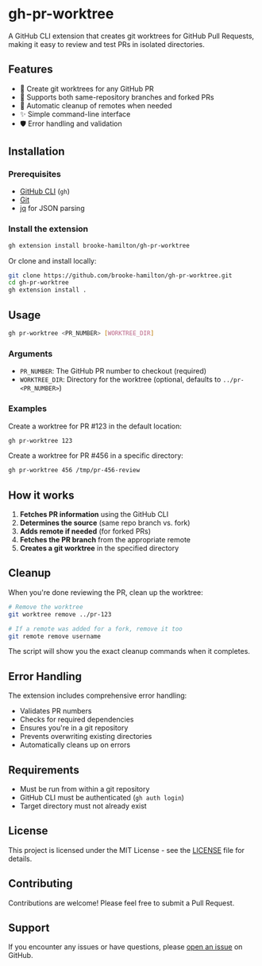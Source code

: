 # gh-pr-worktree

A GitHub CLI extension that creates git worktrees for GitHub Pull Requests, making it easy to review and test PRs in isolated directories.

## Features

- 🔄 Create git worktrees for any GitHub PR
- 🍴 Supports both same-repository branches and forked PRs
- 🧹 Automatic cleanup of remotes when needed
- ✨ Simple command-line interface
- 🛡️ Error handling and validation

## Installation

### Prerequisites

- [GitHub CLI](https://cli.github.com/) (`gh`)
- [Git](https://git-scm.com/)
- [jq](https://stedolan.jq.io/) for JSON parsing

### Install the extension

```bash
gh extension install brooke-hamilton/gh-pr-worktree
```

Or clone and install locally:

```bash
git clone https://github.com/brooke-hamilton/gh-pr-worktree.git
cd gh-pr-worktree
gh extension install .
```

## Usage

```bash
gh pr-worktree <PR_NUMBER> [WORKTREE_DIR]
```

### Arguments

- `PR_NUMBER`: The GitHub PR number to checkout (required)
- `WORKTREE_DIR`: Directory for the worktree (optional, defaults to `../pr-<PR_NUMBER>`)

### Examples

Create a worktree for PR #123 in the default location:
```bash
gh pr-worktree 123
```

Create a worktree for PR #456 in a specific directory:
```bash
gh pr-worktree 456 /tmp/pr-456-review
```

## How it works

1. **Fetches PR information** using the GitHub CLI
2. **Determines the source** (same repo branch vs. fork)
3. **Adds remote if needed** (for forked PRs)
4. **Fetches the PR branch** from the appropriate remote
5. **Creates a git worktree** in the specified directory

## Cleanup

When you're done reviewing the PR, clean up the worktree:

```bash
# Remove the worktree
git worktree remove ../pr-123

# If a remote was added for a fork, remove it too
git remote remove username
```

The script will show you the exact cleanup commands when it completes.

## Error Handling

The extension includes comprehensive error handling:

- Validates PR numbers
- Checks for required dependencies
- Ensures you're in a git repository
- Prevents overwriting existing directories
- Automatically cleans up on errors

## Requirements

- Must be run from within a git repository
- GitHub CLI must be authenticated (`gh auth login`)
- Target directory must not already exist

## License

This project is licensed under the MIT License - see the [LICENSE](LICENSE) file for details.

## Contributing

Contributions are welcome! Please feel free to submit a Pull Request.

## Support

If you encounter any issues or have questions, please [open an issue](https://github.com/brooke-hamilton/gh-pr-worktree/issues) on GitHub.
